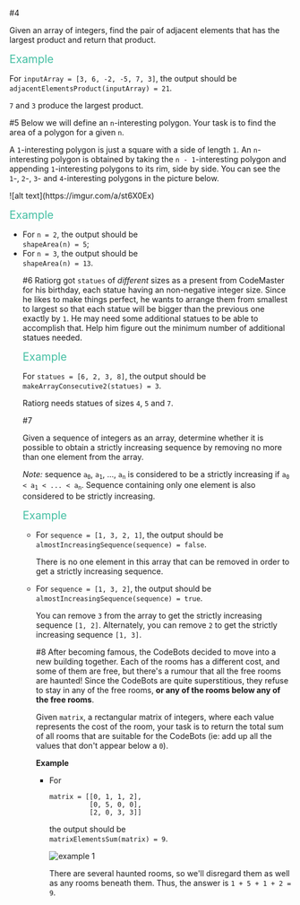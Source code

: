 #4
<p>Given an array of integers, find the pair of adjacent elements that has the largest product and return that product.</p>
<p><span style="color:#44BFA3;font-size:1.4em;">Example</span></p>
<p>For <code>inputArray = [3, 6, -2, -5, 7, 3]</code>, the output should be<br>
<code>adjacentElementsProduct(inputArray) = 21</code>.</p>
<p><code>7</code> and <code>3</code> produce the largest product.</p>

#5
Below we will define an <code>n</code>-interesting polygon. Your task is to find the area of a polygon for a given <code>n</code>.</p>
<p>A <code>1</code>-interesting polygon is just a square with a side of length <code>1</code>. An <code>n</code>-interesting polygon is obtained by taking the <code>n - 1</code>-interesting polygon and appending <code>1</code>-interesting polygons to its rim, side by side. You can see the <code>1</code>-, <code>2</code>-, <code>3</code>- and <code>4</code>-interesting polygons in the picture below.</p>
<p>![alt text](https://imgur.com/a/st6X0Ex)</p>
<p><span style="color:#44BFA3;font-size:1.4em;">Example</span></p>
<ul>
<li>For <code>n = 2</code>, the output should be<br>
<code>shapeArea(n) = 5</code>;</li>
<li>For <code>n = 3</code>, the output should be<br>
<code>shapeArea(n) = 13</code>.</li>

#6
Ratiorg got <code>statues</code> of <em>different</em> sizes as a present from CodeMaster for his birthday, each statue having an non-negative integer size. Since he likes to make things perfect, he wants to arrange them from smallest to largest so that each statue will be bigger than the previous one exactly by <code>1</code>. He may need some additional statues to be able to accomplish that. Help him figure out the minimum number of additional statues needed.</p>
<p><span style="color:#44BFA3;font-size:1.4em;">Example</span></p>
<p>For <code>statues = [6, 2, 3, 8]</code>, the output should be<br>
<code>makeArrayConsecutive2(statues) = 3</code>.</p>
<p>Ratiorg needs statues of sizes <code>4</code>, <code>5</code> and <code>7</code>.</p>

#7
<p>Given a sequence of integers as an array, determine whether it is possible to obtain a strictly increasing sequence by removing no more than one element from the array.</p>
<p><em>Note:</em> sequence <code>a<sub>0</sub></code>, <code>a<sub>1</sub></code>, ..., <code>a<sub>n</sub></code> is considered to be a strictly increasing if <code>a<sub>0</sub> &lt; a<sub>1</sub> &lt; ... &lt; a<sub>n</sub></code>. Sequence containing only one element is also considered to be strictly increasing.</p>
<p><span style="color:#44BFA3;font-size:1.4em;">Example</span></p>
<ul>
<li>
<p>For <code>sequence = [1, 3, 2, 1]</code>, the output should be<br>
<code>almostIncreasingSequence(sequence) = false</code>.</p>
<p>There is no one element in this array that can be removed in order to get a strictly increasing sequence.</p>
</li>
<li>
<p>For <code>sequence = [1, 3, 2]</code>, the output should be<br>
<code>almostIncreasingSequence(sequence) = true</code>.</p>
<p>You can remove <code>3</code> from the array to get the strictly increasing sequence <code>[1, 2]</code>. Alternately, you can remove <code>2</code> to get the strictly increasing sequence <code>[1, 3]</code>.</p>

#8
After becoming famous, the CodeBots decided to move into a new building together. Each of the rooms has a different cost, and some of them are free, but there's a rumour that all the free rooms are haunted! Since the CodeBots are quite superstitious, they refuse to stay in any of the free rooms, <strong>or any of the rooms below any of the free rooms</strong>.</p>
<p>Given <code>matrix</code>, a rectangular matrix of integers, where each value represents the cost of the room, your task is to return the total sum of all rooms that are suitable for the CodeBots (ie: add up all the values that don't appear below a <code>0</code>).</p>
<p><strong>Example</strong></p>
<ul>
<li>
<p>For</p>
<pre><code>matrix = [[0, 1, 1, 2], 
          [0, 5, 0, 0], 
          [2, 0, 3, 3]]
</code></pre>
<p>the output should be<br>
<code>matrixElementsSum(matrix) = 9</code>.</p>
<p><img src="https://codesignal.s3.amazonaws.com/tasks/matrixElementsSum/img/example1.png?_tm=1551538346086" alt="example 1"></p>
<p>There are several haunted rooms, so we'll disregard them as well as any rooms beneath them. Thus, the answer is <code>1 + 5 + 1 + 2 = 9</code>.</p>